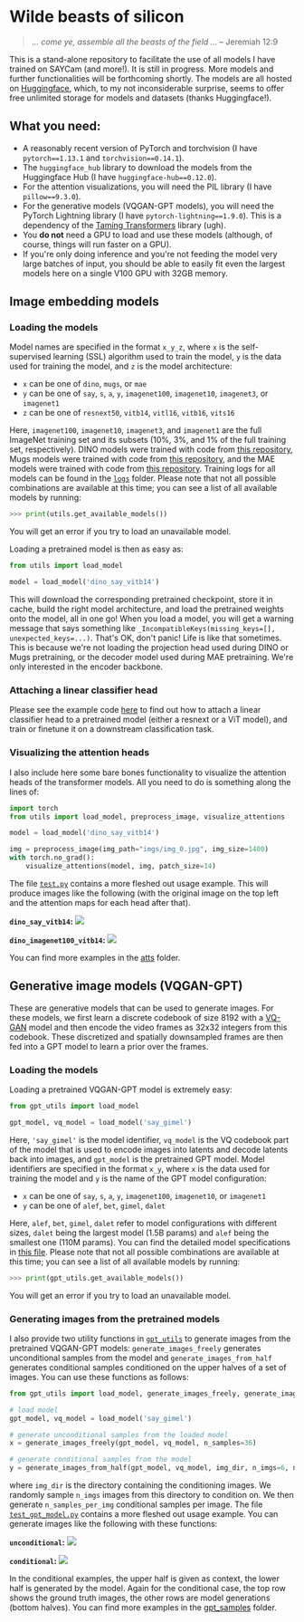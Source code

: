 # Wilde beasts of silicon

> *... come ye, assemble all the beasts of the field ...* &ndash; Jeremiah 12:9

This is a stand-alone repository to facilitate the use of all models I have trained on SAYCam (and more!). It is still in progress. More models and further functionalities will be forthcoming shortly. The models are all hosted on [Huggingface](https://huggingface.co/eminorhan), which, to my not inconsiderable surprise, seems to offer free unlimited storage for models and datasets (thanks Huggingface!).

## What you need:
* A reasonably recent version of PyTorch and torchvision (I have `pytorch==1.13.1` and `torchvision==0.14.1`).
* The `huggingface_hub` library to download the models from the Huggingface Hub (I have `huggingface-hub==0.12.0`).
* For the attention visualizations, you will need the PIL library (I have `pillow==9.3.0`).
* For the generative models (VQGAN-GPT models), you will need the PyTorch Lightning library (I have `pytorch-lightning==1.9.0`). This is a dependency of the [Taming Transformers](https://github.com/CompVis/taming-transformers) library (ugh).
* You **do not** need a GPU to load and use these models (although, of course, things will run faster on a GPU). 
* If you're only doing inference and you're not feeding the model very large batches of input, you should be able to easily fit even the largest models here on a single V100 GPU with 32GB memory.

## Image embedding models

### Loading the models
Model names are specified in the format `x_y_z`, where `x` is the self-supervised learning (SSL) algorithm used to train the model, `y` is the data used for training the model, and `z` is the model architecture:

* `x` can be one of `dino`, `mugs`, or `mae`
* `y` can be one of `say`, `s`, `a`, `y`, `imagenet100`, `imagenet10`, `imagenet3`, or `imagenet1`
* `z` can be one of `resnext50`, `vitb14`, `vitl16`, `vitb16`, `vits16` 

Here, `imagenet100`, `imagenet10`, `imagenet3`, and `imagenet1` are the full ImageNet training set and its subsets (10%, 3%, and 1% of the full training set, respectively). DINO models were trained with code from [this repository](https://github.com/eminorhan/dino), Mugs models were trained with code from [this repository](https://github.com/eminorhan/mugs), and the MAE models were trained with code from [this repository](https://github.com/eminorhan/mae). Training logs for all models can be found in the [`logs`](https://github.com/eminorhan/silicon-menagerie/tree/master/logs) folder. Please note that not all possible combinations are available at this time; you can see a list of all available models by running:

```python
>>> print(utils.get_available_models())
```

You will get an error if you try to load an unavailable model.

Loading a pretrained model is then as easy as:

```python
from utils import load_model

model = load_model('dino_say_vitb14')
```

This will download the corresponding pretrained checkpoint, store it in cache, build the right model architecture, and load the pretrained weights onto the model, all in one go! When you load a model, you will get a warning message that says something like `_IncompatibleKeys(missing_keys=[], unexpected_keys=...)`. That's OK, don't panic! Life is like that sometimes. This is because we're not loading the projection head used during DINO or Mugs pretraining, or the decoder model used during MAE pretraining. We're only interested in the encoder backbone.

### Attaching a linear classifier head
Please see the example code [here](https://github.com/eminorhan/dino/blob/master/eval_linear.py) to find out how to attach a linear classifier head to a pretrained model (either a resnext or a ViT model), and train or finetune it on a downstream classification task.

### Visualizing the attention heads
I also include here some bare bones functionality to visualize the attention heads of the transformer models. All you need to do is something along the lines of:

```python
import torch
from utils import load_model, preprocess_image, visualize_attentions

model = load_model('dino_say_vitb14')

img = preprocess_image(img_path="imgs/img_0.jpg", img_size=1400)
with torch.no_grad():
    visualize_attentions(model, img, patch_size=14)
```

The file [`test.py`](https://github.com/eminorhan/silicon-menagerie/blob/master/test.py) contains a more fleshed out usage example. This will produce images like the following (with the original image on the top left and the attention maps for each head after that).

**`dino_say_vitb14`:**
![](atts/dino_say_vitb14_img_0.jpeg)

**`dino_imagenet100_vitb14`:**
![](atts/dino_imagenet100_vitb14_img_0.jpeg)

You can find more examples in the [atts](https://github.com/eminorhan/silicon-menagerie/tree/master/atts) folder.

## Generative image models (VQGAN-GPT)

These are generative models that can be used to generate images. For these models, we first learn a discrete codebook of size 8192 with a [VQ-GAN](https://github.com/CompVis/taming-transformers) model and then encode the video frames as 32x32 integers from this codebook. These discretized and spatially downsampled frames are then fed into a GPT model to learn a prior over the frames. 

### Loading the models
Loading a pretrained VQGAN-GPT model is extremely easy:

```python
from gpt_utils import load_model

gpt_model, vq_model = load_model('say_gimel')
```

Here, `'say_gimel'` is the model identifier, `vq_model` is the VQ codebook part of the model that is used to encode images into latents and decode latents back into images, and `gpt_model` is the pretrained GPT model. Model identifiers are specified in the format `x_y`, where `x` is the data used for training the model and `y` is the name of the GPT model configuration:

* `x` can be one of `say`, `s`, `a`, `y`, `imagenet100`, `imagenet10`, or `imagenet1`
* `y` can be one of `alef`, `bet`, `gimel`, `dalet`

Here, `alef`, `bet`, `gimel`, `dalet` refer to model configurations with different sizes, `dalet` being the largest model (1.5B params) and  `alef` being the smallest one (110M params). You can find the detailed model specifications in [this file](https://github.com/eminorhan/silicon-menagerie/blob/master/gptmodel.py). Please note that not all possible combinations are available at this time; you can see a list of all available models by running:

```python
>>> print(gpt_utils.get_available_models())
```

You will get an error if you try to load an unavailable model.

### Generating images from the pretrained models

I also provide two utility functions in [`gpt_utils`](https://github.com/eminorhan/silicon-menagerie/blob/master/gpt_utils.py) to generate images from the pretrained VQGAN-GPT models: `generate_images_freely` generates unconditional samples from the model and `generate_images_from_half` generates conditional samples conditioned on the upper halves of a set of images. You can use these functions as follows:

```python
from gpt_utils import load_model, generate_images_freely, generate_images_from_half

# load model
gpt_model, vq_model = load_model('say_gimel')

# generate unconditional samples from the loaded model
x = generate_images_freely(gpt_model, vq_model, n_samples=36)

# generate conditional samples from the model
y = generate_images_from_half(gpt_model, vq_model, img_dir, n_imgs=6, n_samples_per_img=6)
```

where `img_dir` is the directory containing the conditioning images. We randomly sample `n_imgs` images from this directory to condition on. We then generate `n_samples_per_img` conditional samples per image. The file [`test_gpt_model.py`](https://github.com/eminorhan/silicon-menagerie/blob/master/test_gpt_model.py) contains a more fleshed out usage example. You can generate images like the following with these functions:

**`unconditional`:**
![](gpt_samples/free_samples_from_say_gimel_1.png)

**`conditional`:**
![](gpt_samples/conditional_samples_from_say_gimel_0.png)

In the conditional examples, the upper half is given as context, the lower half is generated by the model. Again for the conditional case, the top row shows the ground truth images, the other rows are model generations (bottom halves). You can find more examples in the [gpt_samples](https://github.com/eminorhan/silicon-menagerie/tree/master/gpt_samples) folder.